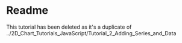 # Readme

This tutorial has been deleted as it's a duplicate of ../2D_Chart_Tutorials_JavaScript/Tutorial_2_Adding_Series_and_Data
